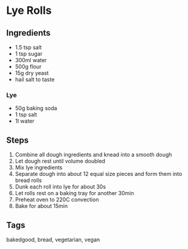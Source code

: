 # Lye Rolls

## Ingredients

* 1.5 tsp salt 
* 1 tsp sugar 
* 300ml water
* 500g flour 
* 15g dry yeast
* hail salt to taste

### Lye 

* 50g baking soda
* 1 tsp salt
* 1l water

## Steps

1. Combine all dough ingredients and knead into a smooth dough
2. Let dough rest until volume doubled
3. Mix lye ingredients
4. Separate dough into about 12 equal size pieces and form them into bread rolls
5. Dunk each roll into lye for about 30s 
6. Let rolls rest on a baking tray for another 30min
7. Preheat oven to 220C convection
8. Bake for about 15min


## Tags
bakedgood, bread, vegetarian, vegan
